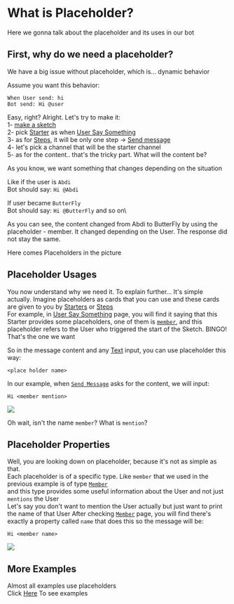# What is Placeholder?
Here we gonna talk about the placeholder and its uses in our bot

## First, why do we need a placeholder?
We have a big issue without placeholder, which is... dynamic behavior

Assume you want this behavior:
```
When User send: hi
Bot send: Hi @user
```
Easy, right? Alright. Let's try to make it:\
1- [make a sketch](../tutorials/create.md)\
2- pick [Starter](../starters/) as when [User Say Something](../starters/userText.md)\
3- as for [Steps](../steps/), it will be only one step -> [Send message](../steps/sendmessage)\
4- let's pick a channel that will be the starter channel\
5- as for the content.. that's the tricky part.
What will the content be?

As you know, we want something that changes depending on the situation

Like if the user is `Abdi`\
Bot should say: `Hi @Abdi`

If user became `ButterFly`\
Bot should say: `Hi @ButterFly`
and so on\

As you can see, the content changed from Abdi to ButterFly by using the placeholder - member. It changed depending on the User. The response did not stay the same.

Here comes Placeholders in the picture

## Placeholder Usages
You now understand why we need it.
To explain further...
It's simple actually. Imagine placeholders as cards that you can use
and these cards are given to you by [Starters](../starters/) or [Steps](../steps/)\
For example, in [User Say Something](../starters/userText.md) page, you will find it saying that this Starter provides some placeholders,
one of them is [`member`](../starters/userText.md#placeholders), and this placeholder refers to the User who triggered the start of the Sketch. BINGO! That's the one we want 

So in the message content and any [Text](../inputs/text.md) input, you can use placeholder this way:
```
<place holder name>
```
In our example, when [`Send Message`](../steps/sendmessage.md) asks for the content, we will input:
```
Hi <member mention>
```
![](https://i.imgur.com/dB8iHRi.gif)

Oh wait, isn't the name `member`? What is `mention`?

## Placeholder Properties
Well, you are looking down on placeholder, because it's not as simple as that.\
Each placeholder is of a specific type. Like `member` that we used in the previous example is of type [`Member`](../placeholders/member.md)\
and this type provides some useful information about the User and not just `mentions` the User\
Let's say you don't want to mention the User actually but just want to print the name of that User
After checking [`Member`](../placeholders/member.md) page, you will find there's exactly a property called `name` that does this so the message will be:
```
Hi <member name>
```
![](https://i.imgur.com/4GXfMnz.gif)

## More Examples
Almost all examples use placeholders\
Click [Here](../examples/) To see examples
